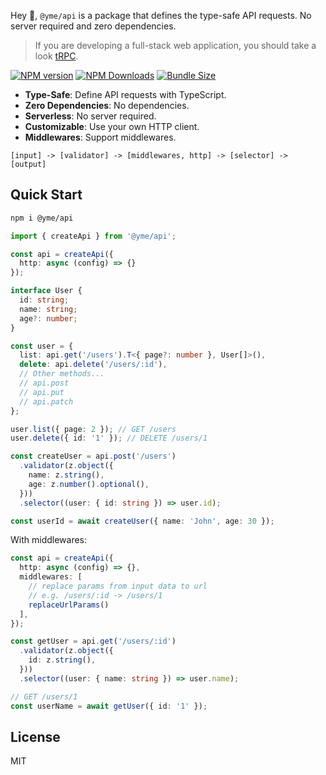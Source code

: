 Hey 👋, `@yme/api` is a package that defines the type-safe API requests. No server required and zero dependencies.

> If you are developing a full-stack web application, you should take a look [tRPC](https://trpc.io/).

[![NPM version](https://img.shields.io/npm/v/@yme/api)](https://www.npmjs.com/package/@yme/api)
[![NPM Downloads](https://img.shields.io/npm/dm/@yme/api)](https://www.npmjs.com/package/@yme/api)
[![Bundle Size](https://badgen.net/bundlephobia/minzip/@yme/api)](https://www.npmjs.com/package/@yme/api)

- **Type-Safe**: Define API requests with TypeScript.
- **Zero Dependencies**: No dependencies.
- **Serverless**: No server required.
- **Customizable**: Use your own HTTP client.
- **Middlewares**: Support middlewares.

```
[input] -> [validator] -> [middlewares, http] -> [selector] -> [output]
```

## Quick Start

```sh
npm i @yme/api
```

```ts
import { createApi } from '@yme/api';

const api = createApi({
  http: async (config) => {}
});

interface User {
  id: string;
  name: string;
  age?: number;
}

const user = {
  list: api.get('/users').T<{ page?: number }, User[]>(),
  delete: api.delete('/users/:id'),
  // Other methods...
  // api.post
  // api.put
  // api.patch
};

user.list({ page: 2 }); // GET /users
user.delete({ id: '1' }); // DELETE /users/1

const createUser = api.post('/users')
  .validator(z.object({
    name: z.string(),
    age: z.number().optional(),
  }))
  .selector((user: { id: string }) => user.id);

const userId = await createUser({ name: 'John', age: 30 });
```

With middlewares:

```ts
const api = createApi({
  http: async (config) => {},
  middlewares: [
    // replace params from input data to url
    // e.g. /users/:id -> /users/1
    replaceUrlParams()
  ],
});

const getUser = api.get('/users/:id')
  .validator(z.object({
    id: z.string(),
  }))
  .selector((user: { name: string }) => user.name);

// GET /users/1
const userName = await getUser({ id: '1' });
```

## License

MIT

